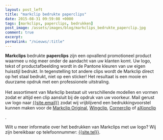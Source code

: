 ```yaml
---
layout: post_left
title: "markclip bedrukte paperclips"
date: 2015-08-31 09:59:08 +0000
tags: [markclips, paperclips, bedrukken]
post_image: /assets/images/blog/markclips_bedrukte_paperclip.jpg
comment: true
excerpt:
permalink: "/nieuws/:title"
---
```

<p><strong>Markclips</strong> bedrukte <strong>paperclips</strong> zijn een opvallend promotioneel product waarmee u nóg meer onder de aandacht van uw klanten komt. Uw logo, tekst of productafbeelding wordt in de Pantone kleuren van uw eigen huisstijl bedrukt. In tegenstelling tot andere clips wordt de Markclip direct op het staal bedrukt, niet op een sticker! Het resultaat is een mooie en duurzame opdruk met een professionele uitstraling. <br><br>Het assortiment van Markclip bestaat uit verschillende modellen en vormen zodat er altijd een clip aansluit bij de opdruk van uw voorkeur. Mail gerust uw logo naar
<a class="blue" href="mailto:buddy@allpremiums.nl">{{site.email}}</a> zodat wij vrijblijvend een bedrukkingvoorstel kunnen maken voor de <a class="blue" title="markclip original" href="https://www.allpremiums.nl/markclip-original">Markclip Original</a>, <a class="blue" title="markclip wingclip" href="https://www.allpremiums.nl/markclip-wingclip">Wingclip</a>, <a class="blue" title="markclip cornerclip" href="https://www.allpremiums.nl/markclip-cornerclip">Cornerclip</a> of <a class="blue" title="markclip axionclip" href="https://www.allpremiums.nl/markclip-axionclip">aXionclip</a></p>.

<p>Wilt u meer informatie over het bedrukken van Markclips met uw logo? Wij zijn bereikbaar op telefoonnummer: <a href="tel:{{site.tel-link}}">{{site.tel}}</a>.</p>
